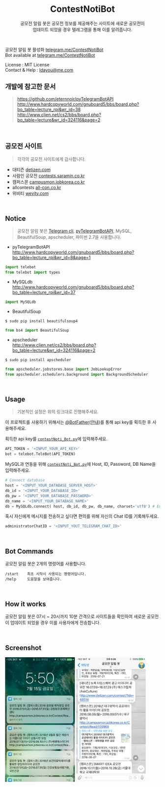 <h1 align=center>ContestNotiBot</h1>
<p align=center>공모전 알림 봇은 공모전 정보를 제공해주는 사이트에 새로운 공모전이<br>업데이트 되었을 경우 텔레그램을 통해 이를 알려줍니다.</p>
<br>


공모전 알림 봇 활성화 <a href="https://telegram.me/ContestNotiBot">telegram.me/ContestNotiBot</a><br>
Bot available at <a href="https://telegram.me/ContestNotiBot">telegram.me/ContestNotiBot</a>

License : MIT License<br>
Contact & Help : ldayou@me.com<br>


## 개발에 참고한 문서
><a href="https://github.com/eternnoir/pyTelegramBotAPI">https://github.com/eternnoir/pyTelegramBotAPI</a><br>
><a href="http://www.hardcopyworld.com/gnuboard5/bbs/board.php?bo_table=lecture_rpi&wr_id=38">http://www.hardcopyworld.com/gnuboard5/bbs/board.php?bo_table=lecture_rpi&wr_id=38</a><br>
><a href="http://www.clien.net/cs2/bbs/board.php?bo_table=lecture&wr_id=324116&page=2">http://www.clien.net/cs2/bbs/board.php?bo_table=lecture&wr_id=324116&page=2</a>

<br>

## 공모전 사이트
>각각의 공모전 사이트에게 감사합니다.

<ul type=square>
  <li>대티즌 <a href="http://www.detizen.com/">detizen.com</a><br>
  <li>사람인 공모전 <a href="http://contests.saramin.co.kr/">contests.saramin.co.kr</a><br>
  <li>캠퍼스몬 <a href="http://campusmon.jobkorea.co.kr/">campusmon.jobkorea.co.kr</a><br>
  <li>allcontests <a href="http://all-con.co.kr/">all-con.co.kr</a><br>
  <li>위비티 <a href="http://www.wevity.com/">wevity.com</a><br>
</ul>

<br>

## Notice
>공모전 알림 봇은 <a href="https://core.telegram.org/bots/api">Telegram cli</a>, <a href="https://github.com/eternnoir/pyTelegramBotAPI">pyTelegramBotAPI</a>, MySQL, BeautifulSoup, apscheduler, 파이썬 2.7을 사용합니다.<br>

* pyTelegramBotAPI<br>
<a href="http://www.hardcopyworld.com/gnuboard5/bbs/board.php?bo_table=lecture_rpi&wr_id=8&page=1">http://www.hardcopyworld.com/gnuboard5/bbs/board.php?bo_table=lecture_rpi&wr_id=8&page=1</a>
```python
import telebot
from telebot import types
```

* MySQLdb<br>
<a href="http://www.hardcopyworld.com/gnuboard5/bbs/board.php?bo_table=lecture_rpi&wr_id=37">http://www.hardcopyworld.com/gnuboard5/bbs/board.php?bo_table=lecture_rpi&wr_id=37</a>
```python
import MySQLdb
```

* BeautifulSoup<br>
```
$ sudo pip install beautifulsoup4
```
```python
from bs4 import BeautifulSoup
```

* apscheduler<br>
<a href="http://www.clien.net/cs2/bbs/board.php?bo_table=lecture&wr_id=324116&page=2">http://www.clien.net/cs2/bbs/board.php?bo_table=lecture&wr_id=324116&page=2</a>
```
$ sudo pip install apscheduler
```
```python
from apscheduler.jobstores.base import JobLookupError
from apscheduler.schedulers.background import BackgroundScheduler
```


<br>

## Usage
>기본적인 설정은 위의 링크대로 진행해주세요.<br>

이 프로젝트를 사용하기 위해서는 <a href="https://telegram.me/botfather">@BotFather</a>(<a href="https://core.telegram.org/bots#3-how-do-i-create-a-bot">안내</a>)를 통해 api key를 획득한 후 사용해주세요.

획득한 api key를 <a href="https://github.com/pooi/ContestNotiBot/blob/master/contestNoti_Bot.py">`contestNoti_Bot.py`</a>에 입력해주세요.
```python
API_TOKEN = '<INPUT_YOUR_API_KEY>'
bot = telebot.TeleBot(API_TOKEN)
```

MySQL과 연동을 위해 <a href="https://github.com/pooi/ContestNotiBot/blob/master/contestNoti_Bot.py">`contestNoti_Bot.py`</a>에 Host, ID, Password, DB Name을 입력해주세요.
```python
# Connect database
host = '<INPUT_YOUR_DATABASE_SERVER_HOST>'
db_id = '<INPUT_YOUR_DATABASE_ID>'
db_pw = '<INPUT_YOUR_DATABASE_PASSWORD>'
db_name = '<INPUT_YOUR_DATABASE_NAME>'
db = MySQLdb.connect( host, db_id, db_pw, db_name, charset='utf8') # Encoding utf-8
```

혹시 자신에게 메시지를 전송하고 싶다면 편의를 위해 자신의 Chat ID를 기록해두세요.
```python
administratorChatID = '<INPUT_YOUT_TELEGRAM_CHAT_ID>'
```

<br>

## Bot Commands
공모전 알림 봇은 2개의 명령어를 사용합니다.
```
/start    최초 시작시 사용되는 명령어입니다.
/help     도움말을 보여줍니다.
```

<br>

## How it works
공모전 알림 봇은 07시 ~ 20시까지 10분 간격으로 사이트들을 확인하여 새로운 공모전이 업데이트 되었을 경우 이를 사용자에게 전송합니다.

<br>

## Screenshot
<img src="https://github.com/pooi/ContestNotiBot/blob/master/Screenshot/IMG_1446.PNG" width=45%>
<img src="https://github.com/pooi/ContestNotiBot/blob/master/Screenshot/IMG_1448.PNG" width=45%><br>
